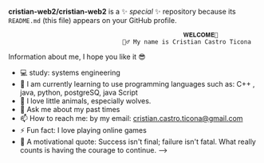 
**cristian-web2/cristian-web2** is a ✨ _special_ ✨ repository because its `README.md` (this file) appears on your GitHub profile.

                                                     𝐖𝐄𝐋𝐂𝐎𝐌𝐄👋
                                    🙋‍♂️ My name is Cristian Castro Ticona
Information about me, I hope you like it 😎
- 💻 study: systems engineering 
- 🌱 I am currently learning to use programming languages ​​such as: C++ , java, python, postgreSQ, java Script
- 🐺 I love little animals, especially wolves.
- 💬 Ask me about my past times
- 📫 How to reach me: by my email: cristian.castro.ticona@gmail.com 
- ⚡ Fun fact: I love playing online games
- 💪 A motivational quote: Success isn't final; failure isn't fatal. What really counts is having the courage to continue.
-->
